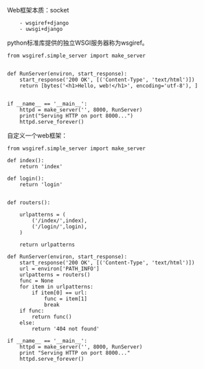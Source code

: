 Web框架本质：socket

		- wsgiref+django
		- uwsgi+django


python标准库提供的独立WSGI服务器称为wsgiref。
	
	from wsgiref.simple_server import make_server
	 
	 
	def RunServer(environ, start_response):
	    start_response('200 OK', [('Content-Type', 'text/html')])
	    return [bytes('<h1>Hello, web!</h1>', encoding='utf-8'), ]
	 
	 
	if __name__ == '__main__':
	    httpd = make_server('', 8000, RunServer)
	    print("Serving HTTP on port 8000...")
	    httpd.serve_forever()




自定义一个web框架：

	from wsgiref.simple_server import make_server
	 
	def index():
	    return 'index'
	 
	def login():
	    return 'login'
	 

	def routers():
	   
	    urlpatterns = (
	        ('/index/',index),
	        ('/login/',login),
	    )
	     
	    return urlpatterns
	 
	def RunServer(environ, start_response):
	    start_response('200 OK', [('Content-Type', 'text/html')])
	    url = environ['PATH_INFO']
	    urlpatterns = routers()
	    func = None
	    for item in urlpatterns:
	        if item[0] == url:
	            func = item[1]
	            break
	    if func:
	        return func()
	    else:
	        return '404 not found'
	     
	if __name__ == '__main__':
	    httpd = make_server('', 8000, RunServer)
	    print "Serving HTTP on port 8000..."
	    httpd.serve_forever()